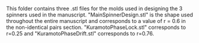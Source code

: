 This folder contains three .stl files for the molds used in designing the 3 spinners used in the manuscript. "MainSpinnerDesign.stl" is the shape used throughout the entire manuscript and corresponds to a value of r = 0.6 in the non-identical pairs section. "KuramotoPhaseLock.stl" corresponds to r=0.25 and "KuramotoPhaseDrift.stl" corresponds to r=0.76.
